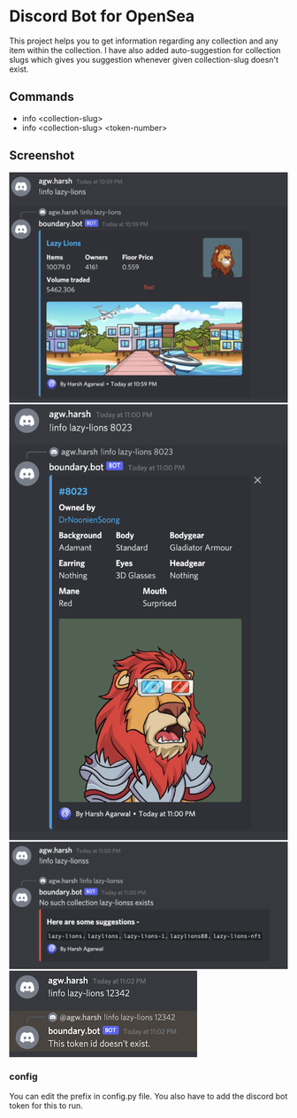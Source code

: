 # Discord Bot for OpenSea

This project helps you to get information regarding any collection and any item within the collection. I have also added auto-suggestion for collection slugs which gives you suggestion whenever given collection-slug doesn't exist. 

## Commands
 - info &#60;collection-slug&#62;
 - info &#60;collection-slug&#62; &#60;token-number&#62;

## Screenshot

![collection](./images/collection.png)
![items](./images/item.png)
![suggestion](./images/suggestion.png)
![error](./images/error.png)

### config

You can edit the prefix in config.py file. You also have to add the discord bot token for this to run.


